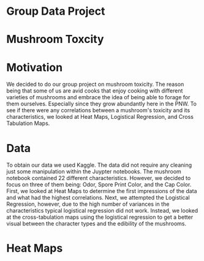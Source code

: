 # Group Data Project 

# Mushroom Toxcity

# Motivation
We decided to do our group project on mushroom toxicity. The reason being that some of us are avid cooks that enjoy cooking with different varieties of mushrooms and embrace the idea of being able to forage for them ourselves. Especially since they grow abundantly here in the PNW. To see if there were any correlations between a mushroom's toxicity and its characteristics, we looked at Heat Maps, Logistical Regression, and Cross Tabulation Maps. 

# Data
To obtain our data we used Kaggle. The data did not require any cleaning just some manipulation within the Juypter notebooks. The mushroom notebook contained 22 different characteristics. However, we decided to focus on three of them being: Odor, Spore Print Color, and the Cap Color. First, we looked at Heat Maps to determine the first impressions of the data and what had the highest correlations. Next, we attempted the Logistical Regression, however, due to the high number of variances in the characteristics typical logistical regression did not work. Instead, we looked at the cross-tabulation maps using the logistical regression to get a better visual between the character types and the edibility of the mushrooms.

# Heat Maps

